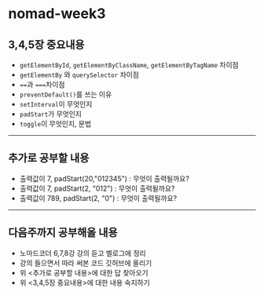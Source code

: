 # nomad-week3

## 3,4,5장 중요내용
- `getElementById`, `getElementByClassName`, `getElementByTagName` 차이점
- `getElementBy` 와 `querySelector` 차이점
- `==`과 `===`차이점
- `preventDefault()`를 쓰는 이유
- `setInterval`이 무엇인지
- `padStart`가 무엇인지
- `toggle`이 무엇인지, 문법

---
## 추가로 공부할 내용
- 출력값이 7, padStart(20,"012345") : 무엇이 출력될까요?
- 출력값이 7, padStart(2, "012") : 무엇이 출력될까요?
- 출력값이 789, padStart(2, "0") : 무엇이 출력될까요?

---
## 다음주까지 공부해올 내용
- 노마드코더 6,7,8강 강의 듣고 벨로그에 정리
- 강의 들으면서 따라 써본 코드 깃허브에 올리기
- 위 <추가로 공부할 내용>에 대한 답 찾아오기
- 위 <3,4,5장 중요내용>에 대한 내용 숙지하기
